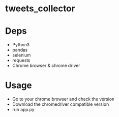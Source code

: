 # tweets_collector

# Deps
- Python3
- pandas
- selenium
- requests
- Chrome browser & chrome driver


# Usage
- Go to your chrome browser and check the version
- Download the chromedriver compatible version
- run app.py
